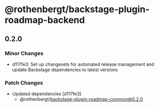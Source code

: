 # @rothenbergt/backstage-plugin-roadmap-backend

## 0.2.0

### Minor Changes

- d117fe3: Set up changesets for automated release management and update Backstage dependencies to latest versions

### Patch Changes

- Updated dependencies [d117fe3]
  - @rothenbergt/backstage-plugin-roadmap-common@0.2.0
